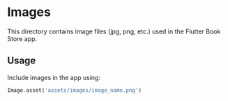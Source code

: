 # Images

This directory contains image files (jpg, png, etc.) used in the Flutter Book Store app.

## Usage

Include images in the app using:

```dart
Image.asset('assets/images/image_name.png')
``` 